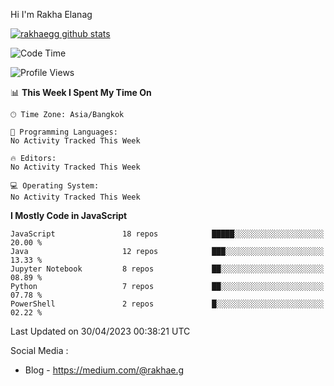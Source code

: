 Hi I'm Rakha Elanag


[![rakhaegg github stats](https://github-readme-stats.vercel.app/api?username=rakhaegg)](https://github.com/rakhaegg/rakhaegg)




<!--START_SECTION:waka-->
![Code Time](http://img.shields.io/badge/Code%20Time-1%2C200%20hrs%2010%20mins-blue)

![Profile Views](http://img.shields.io/badge/Profile%20Views-0-blue)

📊 **This Week I Spent My Time On** 

```text
🕑︎ Time Zone: Asia/Bangkok

💬 Programming Languages: 
No Activity Tracked This Week

🔥 Editors: 
No Activity Tracked This Week

💻 Operating System: 
No Activity Tracked This Week
```

**I Mostly Code in JavaScript** 

```text
JavaScript               18 repos            █████░░░░░░░░░░░░░░░░░░░░   20.00 % 
Java                     12 repos            ███░░░░░░░░░░░░░░░░░░░░░░   13.33 % 
Jupyter Notebook         8 repos             ██░░░░░░░░░░░░░░░░░░░░░░░   08.89 % 
Python                   7 repos             ██░░░░░░░░░░░░░░░░░░░░░░░   07.78 % 
PowerShell               2 repos             █░░░░░░░░░░░░░░░░░░░░░░░░   02.22 % 
```




 Last Updated on 30/04/2023 00:38:21 UTC
<!--END_SECTION:waka-->

Social Media : 
- Blog - https://medium.com/@rakhae.g
